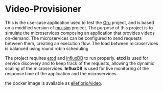 # Video-Provisioner #

This is the use-case application used to test the [Gru](https://github.com/elleFlorio/gru) project, and is based on a modified version of [mu-sim](https://github.com/elleFlorio/mu-sim) project.
The purpose of this project is to simulate the microservices composing an application that provides videos on-demand. The microservices can be configured to send requests between them, creating an execution flow. The load between microservices is balanced using round robin scheduling.

The project requires [etcd](https://github.com/coreos/etcd) and [influxDB](https://github.com/influxdata/influxdb) to run properly.
**etcd** is used for service discovery and to keep track of the requests, allowing the dynamic scaling of the microservices.
**InfluxDB** is used for live monitoring of the response time of the application and the microservices.

the docker image is available as [elleflorio/video](https://hub.docker.com/r/elleflorio/video/).